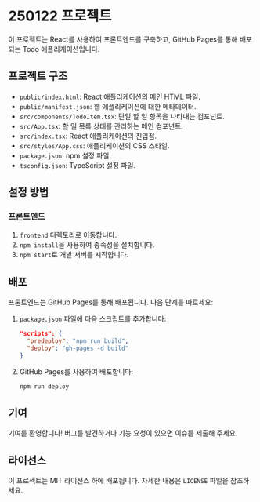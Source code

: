 # 250122 프로젝트

이 프로젝트는 React를 사용하여 프론트엔드를 구축하고, GitHub Pages를 통해 배포되는 Todo 애플리케이션입니다.

## 프로젝트 구조

- `public/index.html`: React 애플리케이션의 메인 HTML 파일.
- `public/manifest.json`: 웹 애플리케이션에 대한 메타데이터.
- `src/components/TodoItem.tsx`: 단일 할 일 항목을 나타내는 컴포넌트.
- `src/App.tsx`: 할 일 목록 상태를 관리하는 메인 컴포넌트.
- `src/index.tsx`: React 애플리케이션의 진입점.
- `src/styles/App.css`: 애플리케이션의 CSS 스타일.
- `package.json`: npm 설정 파일.
- `tsconfig.json`: TypeScript 설정 파일.

## 설정 방법

### 프론트엔드

1. `frontend` 디렉토리로 이동합니다.
2. `npm install`을 사용하여 종속성을 설치합니다.
3. `npm start`로 개발 서버를 시작합니다.

## 배포

프론트엔드는 GitHub Pages를 통해 배포됩니다. 다음 단계를 따르세요:

1. `package.json` 파일에 다음 스크립트를 추가합니다:
   ```json
   "scripts": {
     "predeploy": "npm run build",
     "deploy": "gh-pages -d build"
   }
   ```
2. GitHub Pages를 사용하여 배포합니다:
   ```sh
   npm run deploy
   ```

## 기여

기여를 환영합니다! 버그를 발견하거나 기능 요청이 있으면 이슈를 제출해 주세요.

## 라이선스

이 프로젝트는 MIT 라이선스 하에 배포됩니다. 자세한 내용은 `LICENSE` 파일을 참조하세요.
